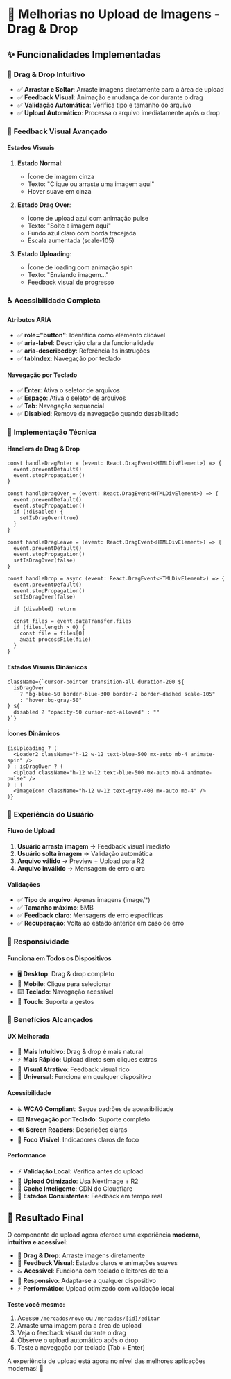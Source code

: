 # 🚀 Melhorias no Upload de Imagens - Drag & Drop

## ✨ **Funcionalidades Implementadas**

### 🎯 **Drag & Drop Intuitivo**
- ✅ **Arrastar e Soltar**: Arraste imagens diretamente para a área de upload
- ✅ **Feedback Visual**: Animação e mudança de cor durante o drag
- ✅ **Validação Automática**: Verifica tipo e tamanho do arquivo
- ✅ **Upload Automático**: Processa o arquivo imediatamente após o drop

### 🎨 **Feedback Visual Avançado**

#### **Estados Visuais**
1. **Estado Normal**:
   - Ícone de imagem cinza
   - Texto: "Clique ou arraste uma imagem aqui"
   - Hover suave em cinza

2. **Estado Drag Over**:
   - Ícone de upload azul com animação pulse
   - Texto: "Solte a imagem aqui"
   - Fundo azul claro com borda tracejada
   - Escala aumentada (scale-105)

3. **Estado Uploading**:
   - Ícone de loading com animação spin
   - Texto: "Enviando imagem..."
   - Feedback visual de progresso

### ♿ **Acessibilidade Completa**

#### **Atributos ARIA**
- ✅ **role="button"**: Identifica como elemento clicável
- ✅ **aria-label**: Descrição clara da funcionalidade
- ✅ **aria-describedby**: Referência às instruções
- ✅ **tabIndex**: Navegação por teclado

#### **Navegação por Teclado**
- ✅ **Enter**: Ativa o seletor de arquivos
- ✅ **Espaço**: Ativa o seletor de arquivos
- ✅ **Tab**: Navegação sequencial
- ✅ **Disabled**: Remove da navegação quando desabilitado

### 🔧 **Implementação Técnica**

#### **Handlers de Drag & Drop**
```tsx
const handleDragEnter = (event: React.DragEvent<HTMLDivElement>) => {
  event.preventDefault()
  event.stopPropagation()
}

const handleDragOver = (event: React.DragEvent<HTMLDivElement>) => {
  event.preventDefault()
  event.stopPropagation()
  if (!disabled) {
    setIsDragOver(true)
  }
}

const handleDragLeave = (event: React.DragEvent<HTMLDivElement>) => {
  event.preventDefault()
  event.stopPropagation()
  setIsDragOver(false)
}

const handleDrop = async (event: React.DragEvent<HTMLDivElement>) => {
  event.preventDefault()
  event.stopPropagation()
  setIsDragOver(false)

  if (disabled) return

  const files = event.dataTransfer.files
  if (files.length > 0) {
    const file = files[0]
    await processFile(file)
  }
}
```

#### **Estados Visuais Dinâmicos**
```tsx
className={`cursor-pointer transition-all duration-200 ${
  isDragOver 
    ? "bg-blue-50 border-blue-300 border-2 border-dashed scale-105" 
    : "hover:bg-gray-50"
} ${
  disabled ? "opacity-50 cursor-not-allowed" : ""
}`}
```

#### **Ícones Dinâmicos**
```tsx
{isUploading ? (
  <Loader2 className="h-12 w-12 text-blue-500 mx-auto mb-4 animate-spin" />
) : isDragOver ? (
  <Upload className="h-12 w-12 text-blue-500 mx-auto mb-4 animate-pulse" />
) : (
  <ImageIcon className="h-12 w-12 text-gray-400 mx-auto mb-4" />
)}
```

### 🎯 **Experiência do Usuário**

#### **Fluxo de Upload**
1. **Usuário arrasta imagem** → Feedback visual imediato
2. **Usuário solta imagem** → Validação automática
3. **Arquivo válido** → Preview + Upload para R2
4. **Arquivo inválido** → Mensagem de erro clara

#### **Validações**
- ✅ **Tipo de arquivo**: Apenas imagens (image/*)
- ✅ **Tamanho máximo**: 5MB
- ✅ **Feedback claro**: Mensagens de erro específicas
- ✅ **Recuperação**: Volta ao estado anterior em caso de erro

### 📱 **Responsividade**

#### **Funciona em Todos os Dispositivos**
- 🖥️ **Desktop**: Drag & drop completo
- 📱 **Mobile**: Clique para selecionar
- ⌨️ **Teclado**: Navegação acessível
- 🎯 **Touch**: Suporte a gestos

### 🚀 **Benefícios Alcançados**

#### **UX Melhorada**
- 🎯 **Mais Intuitivo**: Drag & drop é mais natural
- ⚡ **Mais Rápido**: Upload direto sem cliques extras
- 🎨 **Visual Atrativo**: Feedback visual rico
- 📱 **Universal**: Funciona em qualquer dispositivo

#### **Acessibilidade**
- ♿ **WCAG Compliant**: Segue padrões de acessibilidade
- ⌨️ **Navegação por Teclado**: Suporte completo
- 🔊 **Screen Readers**: Descrições claras
- 🎯 **Foco Visível**: Indicadores claros de foco

#### **Performance**
- ⚡ **Validação Local**: Verifica antes do upload
- 🚀 **Upload Otimizado**: Usa NextImage + R2
- 💾 **Cache Inteligente**: CDN do Cloudflare
- 🔄 **Estados Consistentes**: Feedback em tempo real

## 🎉 **Resultado Final**

O componente de upload agora oferece uma experiência **moderna, intuitiva e acessível**:

- 🎯 **Drag & Drop**: Arraste imagens diretamente
- 🎨 **Feedback Visual**: Estados claros e animações suaves
- ♿ **Acessível**: Funciona com teclado e leitores de tela
- 📱 **Responsivo**: Adapta-se a qualquer dispositivo
- ⚡ **Performático**: Upload otimizado com validação local

**Teste você mesmo:**
1. Acesse `/mercados/novo` ou `/mercados/[id]/editar`
2. Arraste uma imagem para a área de upload
3. Veja o feedback visual durante o drag
4. Observe o upload automático após o drop
5. Teste a navegação por teclado (Tab + Enter)

A experiência de upload está agora no nível das melhores aplicações modernas! 🚀
